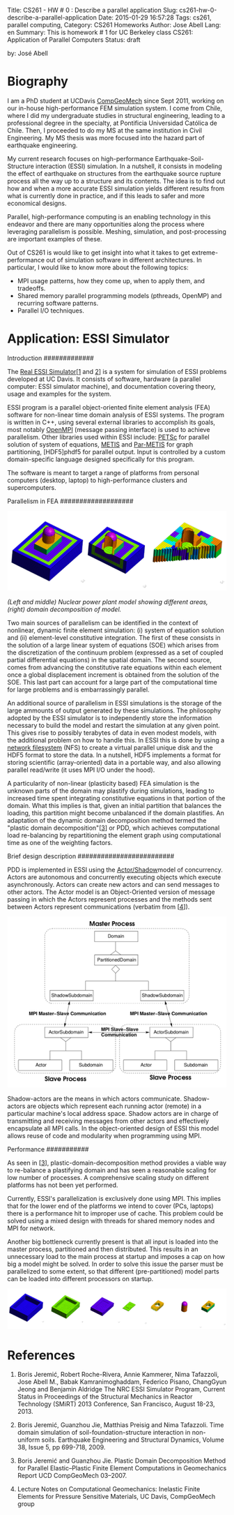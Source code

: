 Title: CS261 - HW # 0 : Describe a parallel application
Slug: cs261-hw-0-describe-a-parallel-application
Date: 2015-01-29 16:57:28
Tags: cs261, parallel computing, 
Category: CS261 Homeworks
Author: Jose Abell
Lang: en
Summary: This is homework # 1 for UC Berkeley class CS261: Application of Parallel Computers
Status: draft

by: José Abell

Biography
==========

I am a PhD student at UCDavis [CompGeoMech][CompGeoMech] since Sept 2011, working on our in-house high-performance FEM simulation system. I come from Chile, where I did my undergraduate studies in structural engineering, leading to a professional degree in the specialty, at Pontificia Universidad Católica de Chile. Then, I proceeded to do my MS at the same institution in Civil Engineering. My MS thesis was more focused into the hazard part of earthquake engineering. 

My current research focuses on high-performance Earthquake-Soil-Structure interaction (ESSI) simulation. In a nutshell, it consists in modeling the effect of earthquake on structures from the earthquake source rupture process all the way up to a structure and its contents. The idea is to find out how and when a more accurate ESSI simulation yields different results from what is currently done in practice, and if this leads to safer and more economical designs. 

Parallel, high-performance computing is an enabling technology in this endeavor and there are many opportunities along the process where leveraging parallelism is possible. Meshing, simulation, and post-processing are important examples of these. 

Out of CS261 is would like to get insight into what it takes to get extreme-performance out of simulation software in different architectures. In particular, I would like to know more about the following topics:

* MPI usage patterns, how they come up, when to apply them, and tradeoffs.
* Shared memory parallel programming models (pthreads, OpenMP) and recurring software patterns. 
* Parallel I/O techniques. 



Application: ESSI Simulator
=============================

Introduction
#############

The [Real ESSI Simulator][essi][[1](#essiref) and [2](#essiref2)]  is a system for simulation of ESSI problems developed at UC Davis. It consists of software, hardware (a parallel computer: ESSI simulator machine), and documentation covering theory, usage and examples for the system.

ESSI program is a parallel object-oriented finite element analysis (FEA) software for non-linear time domain analysis of ESSI systems. The program is written in C++, using several external libraries to accomplish its goals, most notably [OpenMPI][OpenMPI] (message passing interface) is used to achieve parallelism. Other libraries used within ESSI include: [PETSc][petsc] for parallel solution of system of equations, [METIS][metis] and [Par-METIS][parmetis] for graph partitioning, [HDF5]phdf5 for parallel output. Input is controlled by a custom domain-specific language designed specifically for this program. 

The software is meant to target a range of platforms from personal computers (desktop, laptop) to high-performance clusters and supercomputers. 

Parallelism in FEA
###################

![npp](/images/other/npp.png "Nuclear power plant model and its decomposition.")

*(Left and middle) Nuclear power plant model showing different areas, (right) domain decomposition of model.*

Two main sources of parallelism can be identified in the context of nonlinear, dynamic finite element simulation: (i) system of equation solution and (ii) element-level constitutive integration. The first of these consists in the solution of a large linear system of equations (SOE) which arises from the discretization of the continuum problem (expressed as a set of coupled partial differential equations) in the spatial domain. The second source, comes from advancing the constitutive rate equations within each element once a global displacement increment is obtained from the solution of the SOE. This last part can account for a large part of the computational time for large problems and is embarrassingly parallel.

An additional source of parallelism in ESSI simulations is the storage of the large ammounts of output generated by these simulations. The philosophy adopted by the ESSI simulator is to independently store the information necessary to build the model and restart the simulation at any given point. This gives rise to possibly terabytes of data in even modest models, with the additional problem on how to handle this. In ESSI this is done by using a [network filesystem][nfs] (NFS) to create a virtual parallel unique disk and the HDF5 format to store the data. In a nutshell, HDF5 implements a format for storing scientific (array-oriented) data in a portable way, and also allowing parallel read/write (it uses MPI I/O under the hood).

A particularity of non-linear (plasticity based) FEA simulation is the unknown parts of the domain may plastify during simulations, leading to increased time spent integrating constitutive equations in that portion of the domain. What this implies is that, given an initial partition that balances the loading, this partition might become unbalanced if the domain plastifies. An adaptation of the dynamic domain decomposition method termed the "plastic domain decomposition"[[3](#pdd)] or PDD, which achieves computational load re-balancing by repartitioning the element graph using computational time as one of the weighting factors.

Brief design description
#########################

PDD is implemented in ESSI using the [Actor/Shadow][actor]model of concurrency. Actors are autonomous and concurrently executing objects which execute asynchronously. Actors can create new actors and can  send messages to other actors. The Actor model is an Object-Oriented version of message passing in which the Actors represent processes and the methods sent between Actors represent communications (verbatim from [[4](#lecture_notes)]).

![shadowactor](/images/other/shadowactor.png "Shadow/actor model.")

Shadow-actors are the means in which actors communicate. Shadow-actors are objects which represent each running actor (remote) in a particular machine's local address space. Shadow actors are in charge of transmitting and receiving messages from other actors and effectively encapsulate all MPI calls. In the object-oriented design of ESSI this model allows reuse of code and modularity when programming using MPI. 

Performance
###########

As seen in [[3](#pdd)], plastic-domain-decomposition method provides a viable way to re-balance a plastifying domain and has seen a reasonable scaling for low number of processes. A comprehensive scaling study on different platforms has not been yet performed. 

Currently, ESSI's parallelization is exclusively done using MPI. This implies that for the lower end of the platforms we intend to cover (PCs, laptops) there is a performance hit to improper use of cache. This problem could be solved using a mixed design with threads for shared memory nodes and MPI for network. 

Another big bottleneck currently present is that all input is loaded into the master process, partitioned and then distributed. This results in an unnecessary load to the main process at startup and imposes a cap on how big a model might be solved. In order to solve this issue the parser must be parallelized to some extent, so that different (pre-partitioned) model parts can be loaded into different processors on startup. 



![npp_build](/images/other/npp_build.png "Different physical zones of the NPP.")


References
===========

1. <a id="essiref"></a> Boris Jeremić, Robert Roche-Rivera, Annie Kammerer, Nima Tafazzoli, Jose Abell M., Babak Kamranimoghaddam, Federico Pisano, ChangGyun Jeong and Benjamin Aldridge The NRC ESSI Simulator Program, Current Status in Proceedings of the Structural Mechanics in Reactor Technology (SMiRT) 2013 Conference, San Francisco, August 18-23, 2013.

2. <a id="essiref2"></a> Boris  Jeremić, Guanzhou Jie, Matthias Preisig and Nima Tafazzoli. Time domain simulation of soil-foundation-structure interaction in non-uniform soils. Earthquake Engineering and Structural Dynamics, Volume 38, Issue 5, pp 699-718, 2009.


3. <a id="pdd"></a> Boris Jeremić and Guanzhou Jie. Plastic Domain Decomposition Method for Parallel Elastic–Plastic Finite Element Computations in Geomechanics Report UCD CompGeoMech 03–2007.

4. <a id="lecture_notes"></a> Lecture Notes on Computational Geomechanics: Inelastic Finite Elements for Pressure Sensitive Materials, UC Davis, CompGeoMech group






[CompGeoMech]: http://sokocalo.engr.ucdavis.edu/~jeremic/
[essi]: http://sokocalo.engr.ucdavis.edu/~jeremic/ESSI_Simulator/
[OpenMPI]: www.open-mpi.org/
[petsc]:  http://www.mcs.anl.gov/petsc/
[metis]: http://glaros.dtc.umn.edu/gkhome/metis/metis/overview
[parmetis]: http://glaros.dtc.umn.edu/gkhome/metis/parmetis/overview
[nfs]: http://en.wikipedia.org/wiki/Network_File_System
[actor]: http://en.wikipedia.org/wiki/Actor_model

